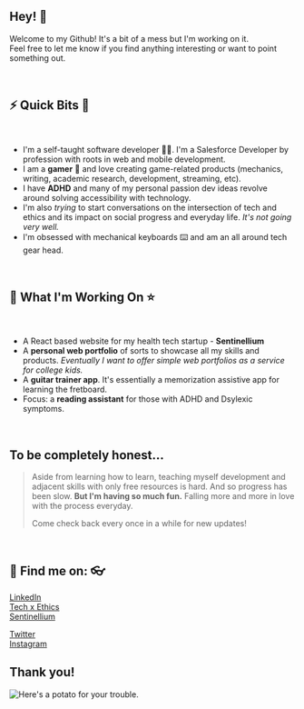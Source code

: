 ## Hey! 👋

<p>Welcome to my Github! It's a bit of a mess but I'm working on it.<br>
  Feel free to let me know if you find anything interesting or want to point something out.</p>

<br>

<h2>⚡ Quick Bits 🌈</h2>
<br>
<ul>
  <li>I'm a self-taught software developer 👩‍💻. I'm a Salesforce Developer by profession with roots in web and mobile development.</li>
  <li>I am a <strong>gamer</strong> 👾 and love creating game-related products (mechanics, writing, academic research, development, streaming, etc).</li>
  <li>I have <strong>ADHD</strong> and many of my personal passion dev ideas revolve around solving accessibility with technology.</li>
  <li>I'm also <em>trying</em> to start conversations on the intersection of tech and ethics and its impact on social progress and everyday life. <em>It's not going very well.</em></li>
  <li>I'm obsessed with mechanical keyboards ⌨️ and am an all around tech gear head.</li>
</ul>

<br>
<h2>🌱 What I'm Working On ⭐️</h2>
</br>
<ul>
  <li>A React based website for my health tech startup - <strong>Sentinellium</strong></li>
  <li>A <strong>personal web portfolio</strong> of sorts to showcase all my skills and products. <em>Eventually I want to offer simple web portfolios as a service for college kids.</em></li>
  <li>A <strong>guitar trainer app</strong>. It's essentially a memorization assistive app for learning the fretboard.</li>
  <li>Focus: a <strong>reading assistant</strong> for those with ADHD and Dsylexic symptoms.</li>
</ul>

<br>
<h2>To be completely honest...</h2>

>Aside from learning how to learn, teaching myself development and adjacent skills with only free resources is hard. And so progress has been slow.
><strong>But I'm having so much fun.</strong> Falling more and more in love with the process everyday.
>
>Come check back every once in a while for new updates!

<br>
<h2>🔎 Find me on: 👓</h2>
<a href="https://www.linkedin.com/in/hellojrl/">LinkedIn</a><br>
<a href="https://shadodevelopment.co/">Tech x Ethics</a><br>
<a href="https://www.facebook.com/sentinellium/">Sentinellium</a><br>

<a href="https://twitter.com/ladyanarchyj/">Twitter</a><br>
<a href="https://instagram.com/ladyanarchyj/">Instagram</a><br>

<h2>Thank you!</h2>

 ![Here's a potato for your trouble.](/assets/potato.jpg)


